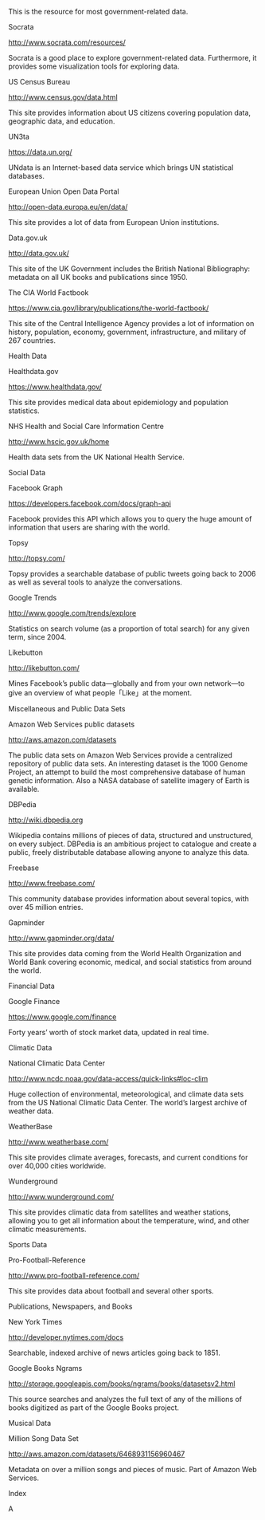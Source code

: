 This is the resource for most government-related data.

Socrata

http://www.socrata.com/resources/

Socrata is a good place to explore government-related data. Furthermore, it provides some visualization tools for exploring data.

US Census Bureau

http://www.census.gov/data.html

This site provides information about US citizens covering population data, geographic data, and education.

UN3ta

https://data.un.org/

UNdata is an Internet-based data service which brings UN statistical databases.

European Union Open Data Portal

http://open-data.europa.eu/en/data/

This site provides a lot of data from European Union institutions.

Data.gov.uk

http://data.gov.uk/

This site of the UK Government includes the British National Bibliography: metadata on all UK books and publications since 1950.

The CIA World Factbook

https://www.cia.gov/library/publications/the-world-factbook/

This site of the Central Intelligence Agency provides a lot of information on history, population, economy, government, infrastructure, and military of 267 countries.

Health Data

Healthdata.gov

https://www.healthdata.gov/

This site provides medical data about epidemiology and population statistics.

NHS Health and Social Care Information Centre

http://www.hscic.gov.uk/home

Health data sets from the UK National Health Service.

Social Data

Facebook Graph

https://developers.facebook.com/docs/graph-api

Facebook provides this API which allows you to query the huge amount of information that users are sharing with the world.

Topsy

http://topsy.com/

Topsy provides a searchable database of public tweets going back to 2006 as well as several tools to analyze the conversations.

Google Trends

http://www.google.com/trends/explore

Statistics on search volume (as a proportion of total search) for any given term, since 2004.

Likebutton

http://likebutton.com/

Mines Facebook’s public data—globally and from your own network—to give an overview of what people「Like」at the moment.

Miscellaneous and Public Data Sets

Amazon Web Services public datasets

http://aws.amazon.com/datasets

The public data sets on Amazon Web Services provide a centralized repository of public data sets. An interesting dataset is the 1000 Genome Project, an attempt to build the most comprehensive database of human genetic information. Also a NASA database of satellite imagery of Earth is available.

DBPedia

http://wiki.dbpedia.org

Wikipedia contains millions of pieces of data, structured and unstructured, on every subject. DBPedia is an ambitious project to catalogue and create a public, freely distributable database allowing anyone to analyze this data.

Freebase

http://www.freebase.com/

This community database provides information about several topics, with over 45 million entries.

Gapminder

http://www.gapminder.org/data/

This site provides data coming from the World Health Organization and World Bank covering economic, medical, and social statistics from around the world.

Financial Data

Google Finance

https://www.google.com/finance

Forty years’ worth of stock market data, updated in real time.

Climatic Data

National Climatic Data Center

http://www.ncdc.noaa.gov/data-access/quick-links#loc-clim

Huge collection of environmental, meteorological, and climate data sets from the US National Climatic Data Center. The world’s largest archive of weather data.

WeatherBase

http://www.weatherbase.com/

This site provides climate averages, forecasts, and current conditions for over 40,000 cities worldwide.

Wunderground

http://www.wunderground.com/

This site provides climatic data from satellites and weather stations, allowing you to get all information about the temperature, wind, and other climatic measurements.

Sports Data

Pro-Football-Reference

http://www.pro-football-reference.com/

This site provides data about football and several other sports.

Publications, Newspapers, and Books

New York Times

http://developer.nytimes.com/docs

Searchable, indexed archive of news articles going back to 1851.

Google Books Ngrams

http://storage.googleapis.com/books/ngrams/books/datasetsv2.html

This source searches and analyzes the full text of any of the millions of books digitized as part of the Google Books project.

Musical Data

Million Song Data Set

http://aws.amazon.com/datasets/6468931156960467

Metadata on over a million songs and pieces of music. Part of Amazon Web Services.

Index

A

